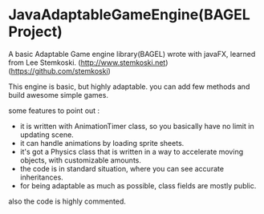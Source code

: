 # JavaAdaptableGameEngine(BAGEL Project)
A basic Adaptable Game engine library(BAGEL) wrote with javaFX, learned from Lee Stemkoski. 
(http://www.stemkoski.net) 
(https://github.com/stemkoski)

This engine is basic, but highly adaptable. you can add few methods and build awesome simple games. 

some features to point out : 
- it is written with AnimationTimer class, so you basically have no limit in updating scene.
- it can handle animations by loading sprite sheets.
- it's got a Physics class that is written in a way to accelerate moving objects, with customizable amounts. 
- the code is in standard situation, where you can see accurate inheritances.
- for being adaptable as much as possible, class fields are mostly public.

also the code is highly commented.

